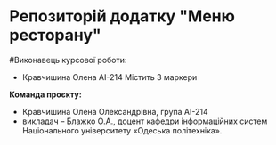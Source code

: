 # Репозиторій додатку "Меню ресторану"
#Виконавець курсової роботи:
+ Кравчишина Олена АІ-214
Містить 3 маркери


 **Команда проєкту:**
 + Кравчишина Олена Олександрівна, група АІ-214
+ викладач – Блажко О.А., доцент кафедри інформаційних систем Національного
університету «Одеська політехніка».


